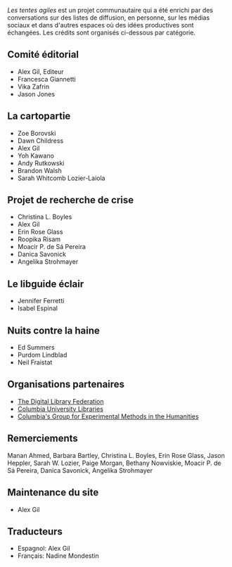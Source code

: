 *Les tentes agiles* est un projet communautaire qui a été enrichi par des conversations sur des listes de diffusion, en personne, sur les médias sociaux et dans d'autres espaces où des idées productives sont échangées. Les crédits sont organisés ci-dessous par catégorie.

## Comité éditorial

- Alex Gil, Editeur
- Francesca Giannetti
- Vika Zafrin
- Jason Jones

## La cartopartie

- Zoe Borovski
- Dawn Childress
- Alex Gil
- Yoh Kawano
- Andy Rutkowski
- Brandon Walsh
- Sarah Whitcomb Lozier-Laiola

## Projet de recherche de crise

- Christina L. Boyles
- Alex Gil
- Erin Rose Glass
- Roopika Risam
- Moacir P. de Sá Pereira
- Danica Savonick
- Angelika Strohmayer

## Le libguide éclair

- Jennifer Ferretti
- Isabel Espinal


## Nuits contre la haine

- Ed Summers
- Purdom Lindblad
- Neil Fraistat


## Organisations partenaires

- [The Digital Library Federation](https://www.diglib.org/)
- [Columbia University Libraries](http://library.columbia.edu/services/digital-scholarship.html)
- [Columbia's Group for Experimental Methods in the Humanities](http://xpmethod.plaintext.in/)


## Remerciements

Manan Ahmed, Barbara Bartley, Christina L. Boyles, Erin Rose Glass, Jason Heppler, Sarah W. Lozier, Paige Morgan, Bethany Nowviskie, Moacir P. de Sá Pereira, Danica Savonick, Angelika Strohmayer

## Maintenance du site

- Alex Gil

## Traducteurs

- Espagnol: Alex Gil
- Français: Nadine Mondestin
